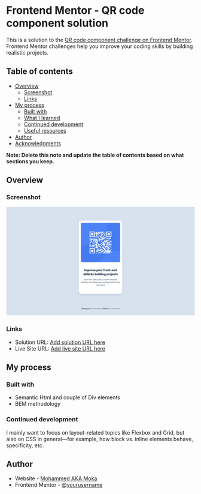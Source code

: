 # Frontend Mentor - QR code component solution

This is a solution to the [QR code component challenge on Frontend Mentor](https://www.frontendmentor.io/challenges/qr-code-component-iux_sIO_H). Frontend Mentor challenges help you improve your coding skills by building realistic projects.

## Table of contents

- [Overview](#overview)
  - [Screenshot](#screenshot)
  - [Links](#links)
- [My process](#my-process)
  - [Built with](#built-with)
  - [What I learned](#what-i-learned)
  - [Continued development](#continued-development)
  - [Useful resources](#useful-resources)
- [Author](#author)
- [Acknowledgments](#acknowledgments)

**Note: Delete this note and update the table of contents based on what sections you keep.**

## Overview

### Screenshot

![](./assets/images/Screenshot%20qr-code-component.jpeg)

### Links

- Solution URL: [Add solution URL here](http://127.0.0.1:5500/index.html)
- Live Site URL: [Add live site URL here](https://chipper-cactus-66f2b0.netlify.app/)

## My process

### Built with

- Semantic Html and couple of Div elements
- BEM methodology

### Continued development

I mainly want to focus on layout-related topics like Flexbox and Grid, but also on CSS in general—for example, how block vs. inline elements behave, specificity, etc.

## Author

- Website - [Mohammed AKA Moka](https://www.your-site.com)
- Frontend Mentor - [@yourusername](https://www.frontendmentor.io/profile/yourusername)
